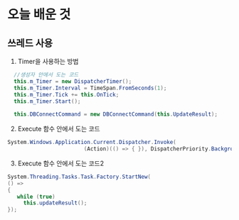 # 오늘 배운 것
## 쓰레드 사용

1. Timer을 사용하는 방법
```C#
  //생성자 안에서 도는 코드
  this.m_Timer = new DispatcherTimer();
  this.m_Timer.Interval = TimeSpan.FromSeconds(1);
  this.m_Timer.Tick += this.OnTick;
  this.m_Timer.Start();
  
  this.DBConnectCommand = new DBConnectCommand(this.UpdateResult);
```

2. Execute 함수 안에서 도는 코드
```C#
System.Windows.Application.Current.Dispatcher.Invoke(
                        (Action)(() => { }), DispatcherPriority.Background, null);
```

3. Execute 함수 안에서 도는 코드2
```C#
System.Threading.Tasks.Task.Factory.StartNew(
() =>
{
   while (true)
     this.updateResult();
});
```
